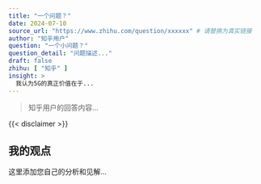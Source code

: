 ```yaml
---
title: "一个问题？"
date: 2024-07-10
source_url: "https://www.zhihu.com/question/xxxxxx" # 请替换为真实链接
author: "知乎用户"
question: "一个小问题？"
question_detail: "问题描述..."
draft: false
zhihu: [ "知乎" ]
insight: >
  我认为5G的真正价值在于...
---
```


<!-- 知乎原回答内容 -->
<blockquote>
  <p>知乎用户的回答内容...</p>
</blockquote>

{{< disclaimer >}} <!-- 只需在文末添加一次 -->

<!-- 您的个人见解和分析 -->
## 我的观点
这里添加您自己的分析和见解...